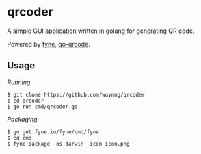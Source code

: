 # qrcoder #

A simple GUI application written in golang for generating QR code.  

Powered by [fyne](https://github.com/fyne-io/fyne), [qo-qrcode](https://github.com/skip2/go-qrcode).

## Usage
*Running*
```
$ git clone https://github.com/wuynng/qrcoder
$ cd qrcoder
$ go run cmd/qrcoder.go
```

*Packaging*
```
$ go get fyne.io/fyne/cmd/fyne
$ cd cmd
$ fyne package -os darwin -icon icon.png
```
